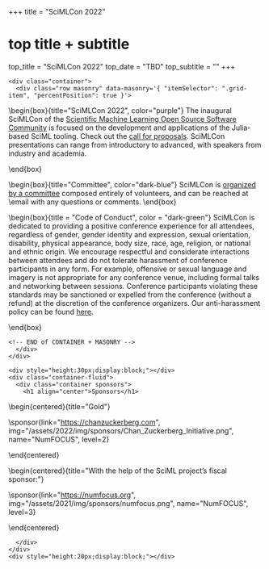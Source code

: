 +++
title = "SciMLCon 2022"

# top title + subtitle
top_title = "SciMLCon 2022"
top_date = "TBD"
top_subtitle = ""
+++

~~~
<div class="container">
  <div class="row masonry" data-masonry='{ "itemSelector": ".grid-item", "percentPosition": true }'>
~~~

\begin{box}{title="SciMLCon 2022", color="purple"}
The inaugural SciMLCon of the [Scientific Machine Learning Open Source Software Community](https://sciml.ai/) 
is focused on the development and applications of the Julia-based SciML tooling. Check out the [call for proposals](/2022/cfp/).
SciMLCon presentations can range from introductory to advanced, with speakers from industry and academia. 

\end{box}

\begin{box}{title="Committee", color="dark-blue"}
  SciMLCon is [organized by a committee](/2022/committee/) composed entirely of volunteers, and can be reached at \email with any questions or comments.
\end{box}

\begin{box}{title = "Code of Conduct", color = "dark-green"}
SciMLCon is dedicated to providing a positive conference experience for all attendees, regardless of gender, gender identity and expression, sexual orientation, disability, physical appearance, body size, race, age, religion, or national and ethnic origin. We encourage respectful and considerate interactions between attendees and do not tolerate harassment of conference participants in any form. For example, offensive or sexual language and imagery is not appropriate for any conference venue, including formal talks and networking between sessions. Conference participants violating these standards may be sanctioned or expelled from the conference (without a refund) at the discretion of the conference organizers. Our anti-harassment policy can be found [here](https://juliacon.org/2020/coc).

\end{box}

~~~
<!-- END of CONTAINER + MASONRY -->
  </div>
</div>
~~~


~~~
<div style="height:30px;display:block;"></div>
<div class="container-fluid">
  <div class="container sponsors">
    <h1 align="center">Sponsors</h1>
~~~

\begin{centered}{title="Gold"}

  \sponsor{link="https://chanzuckerberg.com", img="/assets/2022/img/sponsors/Chan_Zuckerberg_Initiative.png", name="NumFOCUS", level=2}

\end{centered}

\begin{centered}{title="With the help of the SciML project’s fiscal sponsor:"}

  \sponsor{link="https://numfocus.org", img="/assets/2021/img/sponsors/numfocus.png", name="NumFOCUS", level=3}

\end{centered}

~~~
  </div>
</div>
<div style="height:20px;display:block;"></div>
~~~
